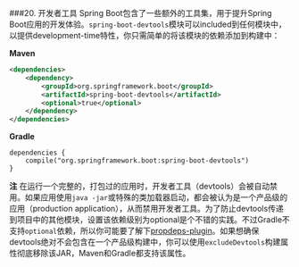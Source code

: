 ###20. 开发者工具
Spring Boot包含了一些额外的工具集，用于提升Spring Boot应用的开发体验。`spring-boot-devtools`模块可以included到任何模块中，以提供development-time特性，你只需简单的将该模块的依赖添加到构建中：

**Maven**
```xml
<dependencies>
    <dependency>
        <groupId>org.springframework.boot</groupId>
        <artifactId>spring-boot-devtools</artifactId>
        <optional>true</optional>
    </dependency>
</dependencies>
```
**Gradle**
```properties
dependencies {
    compile("org.springframework.boot:spring-boot-devtools")
}
```
**注** 在运行一个完整的，打包过的应用时，开发者工具（devtools）会被自动禁用。如果应用使用`java -jar`或特殊的类加载器启动，都会被认为是一个产品级的应用（production application），从而禁用开发者工具。为了防止devtools传递到项目中的其他模块，设置该依赖级别为optional是个不错的实践。不过Gradle不支持`optional`依赖，所以你可能要了解下[propdeps-plugin](https://github.com/spring-projects/gradle-plugins/tree/master/propdeps-plugin)。如果想确保devtools绝对不会包含在一个产品级构建中，你可以使用`excludeDevtools`构建属性彻底移除该JAR，Maven和Gradle都支持该属性。
